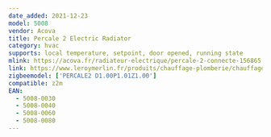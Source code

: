 ```yaml
---
date_added: 2021-12-23
model: 5008
vendor: Acova
title: Percale 2 Electric Radiator
category: hvac
supports: local temperature, setpoint, door opened, running state
mlink: https://acova.fr/radiateur-electrique/percale-2-connecte-156865
link: https://www.leroymerlin.fr/produits/chauffage-plomberie/chauffage-electrique/radiateur-electrique/radiateur-a-inertie/radiateur-electrique-a-inertie-seche-1500-w-acova-Percale-2-connecte-blanc-82646782.html
zigbeemodel: ['PERCALE2 D1.00P1.01Z1.00']
compatible: z2m
EAN:
  - 5008-0030
  - 5008-0040
  - 5008-0060
  - 5008-0080
---
```

